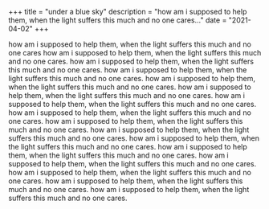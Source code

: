 +++
title = "under a blue sky"
description = "how am i supposed to help them, when the light suffers this much and no one cares..."
date = "2021-04-02"
+++

how am i supposed to help them, when the light suffers this much and no one cares<!-- more -->
how am i supposed to help them, when the light suffers this much and no one cares.
how am i supposed to help them, when the light suffers this much and no one cares.
how am i supposed to help them, when the light suffers this much and no one cares.
how am i supposed to help them, when the light suffers this much and no one cares.
how am i supposed to help them, when the light suffers this much and no one cares.
how am i supposed to help them, when the light suffers this much and no one cares.
how am i supposed to help them, when the light suffers this much and no one cares.
how am i supposed to help them, when the light suffers this much and no one cares.
how am i supposed to help them, when the light suffers this much and no one cares.
how am i supposed to help them, when the light suffers this much and no one cares.
how am i supposed to help them, when the light suffers this much and no one cares.
how am i supposed to help them, when the light suffers this much and no one cares.
how am i supposed to help them, when the light suffers this much and no one cares.
how am i supposed to help them, when the light suffers this much and no one cares.
how am i supposed to help them, when the light suffers this much and no one cares.